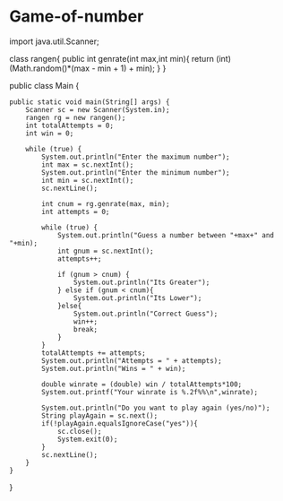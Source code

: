 # Game-of-number 
import java.util.Scanner;

class rangen{
    public int genrate(int max,int min){
        return (int) (Math.random()*(max - min + 1) + min);
    }
}

public class Main {

    public static void main(String[] args) {
        Scanner sc = new Scanner(System.in);
        rangen rg = new rangen();
        int totalAttempts = 0;
        int win = 0;

        while (true) {
            System.out.println("Enter the maximum number");
            int max = sc.nextInt();
            System.out.println("Enter the minimum number");
            int min = sc.nextInt();
            sc.nextLine();

            int cnum = rg.genrate(max, min);
            int attempts = 0;

            while (true) {
                System.out.println("Guess a number between "+max+" and "+min);
                int gnum = sc.nextInt();
                attempts++;

                if (gnum > cnum) {
                    System.out.println("Its Greater");
                } else if (gnum < cnum){
                    System.out.println("Its Lower");
                }else{
                    System.out.println("Correct Guess");
                    win++;
                    break;
                }
            }
            totalAttempts += attempts;
            System.out.println("Attempts = " + attempts);
            System.out.println("Wins = " + win);

            double winrate = (double) win / totalAttempts*100;
            System.out.printf("Your winrate is %.2f%%\n",winrate);

            System.out.println("Do you want to play again (yes/no)");
            String playAgain = sc.next();
            if(!playAgain.equalsIgnoreCase("yes")){
                sc.close();
                System.exit(0);
            }
            sc.nextLine();
        }
    }
}
